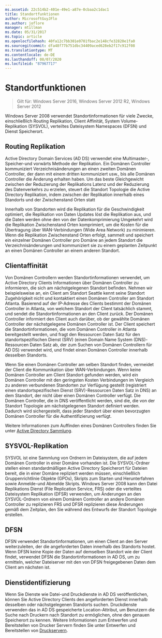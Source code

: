 ```yaml
---
ms.assetid: 22c514b2-401e-49e1-a87e-0cbaa2c1dac1
title: Standortfunktionen
author: MicrosoftGuyJFlo
ms.author: joflore
manager: mtillman
ms.date: 05/31/2017
ms.topic: article
ms.openlocfilehash: 40fa12c7bb301e0701fbac2e148cfe32820e1fa0
ms.sourcegitcommit: dfa48f77b751dbc34409aced628eb2f17c912f08
ms.translationtype: MT
ms.contentlocale: de-DE
ms.lasthandoff: 08/07/2020
ms.locfileid: "87967717"
---
```

# <a name="site-functions"></a>Standortfunktionen

> Gilt für: Windows Server 2016, Windows Server 2012 R2, Windows Server 2012

 Windows Server 2008 verwendet Standortinformationen für viele Zwecke, einschließlich Routing Replikation, Client Affinität, System Volume-Replikation (SYSVOL), verteiltes Dateisystem Namespaces (DFSN) und Dienst Speicherort.

## <a name="routing-replication"></a>Routing Replikation
Active Directory Domain Services (AD DS) verwendet eine Multimaster-, Speicher-und vorwärts Methode der Replikation. Ein Domänen Controller kommuniziert Verzeichnisänderungen an einen zweiten Domänen Controller, der dann mit einem dritten kommuniziert usw., bis alle Domänen Controller die Änderung erhalten haben. Um das beste Gleichgewicht zwischen der Reduzierung der Replikations Latenz und der Reduzierung des Datenverkehrs zu erzielen, steuert die Standort Topologie die Active Directory Replikation, indem zwischen der Replikation innerhalb eines Standorts und der Zwischenstand Orten statt

Innerhalb von Standorten wird die Replikation für die Geschwindigkeit optimiert, die Replikation von Daten Updates löst die Replikation aus, und die Daten werden ohne den von der Datenkomprimierung Umgekehrt wird die Replikation Zwischenstand Orten komprimiert, um die Kosten für die Übertragung über WAN-Verbindungen (Wide Area Network) zu minimieren. Wenn die Replikation Zwischenstand Orten erfolgt, sammelt und speichert ein einzelner Domänen Controller pro Domäne an jedem Standort die Verzeichnisänderungen und kommuniziert sie zu einem geplanten Zeitpunkt an einen Domänen Controller an einem anderen Standort.

## <a name="client-affinity"></a>Clientaffinität
Von Domänen Controllern werden Standortinformationen verwendet, um Active Directory Clients Informationen über Domänen Controller zu informieren, die sich am nächstgelegenen Standort befinden. Nehmen wir beispielsweise an, ein Client am Standort Seattle kennt seine Standort Zugehörigkeit nicht und kontaktiert einen Domänen Controller am Standort Atlanta. Basierend auf der IP-Adresse des Clients bestimmt der Domänen Controller in Atlanta, von welchem Standort der Client tatsächlich stammt, und sendet die Standortinformationen an den Client zurück. Der Domänen Controller informiert den Client auch darüber, ob der gewählte Domänen Controller der nächstgelegene Domänen Controller ist. Der Client speichert die Standortinformationen, die vom Domänen Controller in Atlanta bereitgestellt werden, und fragt den Ressourcen Daten Satz für den standortspezifischen Dienst (SRV) (einen Domain Name System (DNS)-Ressourcen Daten Satz ab, der zum Suchen von Domänen Controllern für AD DS) verwendet wird, und findet einen Domänen Controller innerhalb desselben Standorts.

Wenn Sie einen Domänen Controller am selben Standort finden, vermeidet der Client die Kommunikation über WAN-Verbindungen. Wenn keine Domänen Controller am Client Standort gefunden werden, wird ein Domänen Controller mit den geringsten Kosten Verbindungen im Vergleich zu anderen verbundenen Standorten zur Verfügung gestellt (registriert einen standortspezifischen Dienst (SRV)-Ressourcen Daten Satz in DNS) an dem Standort, der nicht über einen Domänen Controller verfügt. Die Domänen Controller, die in DNS veröffentlicht werden, sind die, die von der Standort Topologie am nächstgelegenen Standort definiert werden. Dadurch wird sichergestellt, dass jeder Standort über einen bevorzugten Domänen Controller für die Authentifizierung verfügt.

Weitere Informationen zum Auffinden eines Domänen Controllers finden Sie unter [Active Directory Sammlung](/previous-versions/windows/it-pro/windows-server-2003/cc780036(v=ws.10)).

## <a name="sysvol-replication"></a>SYSVOL-Replikation
SYSVOL ist eine Sammlung von Ordnern im Dateisystem, die auf jedem Domänen Controller in einer Domäne vorhanden ist. Die SYSVOL-Ordner stellen einen standardmäßigen Active Directory Speicherort für Dateien bereit, die in einer Domäne repliziert werden müssen, einschließlich Gruppenrichtlinie Objekte (GPOs), Skripts zum Starten und Herunterfahren sowie Anmelde-und Abmelde Skripts.  Windows Server 2008 kann den Datei Replikations Dienst (File Replication Service, FRS) oder die verteiltes Dateisystem Replikation (DFSR) verwenden, um Änderungen an den SYSVOL-Ordnern von einem Domänen Controller an andere Domänen Controller zu replizieren FRS und DFSR replizieren diese Änderungen gemäß dem Zeitplan, den Sie während des Entwurfs der Standort Topologie erstellen.

## <a name="dfsn"></a>DFSN
DFSN verwendet Standortinformationen, um einen Client an den Server weiterzuleiten, der die angeforderten Daten innerhalb des Standorts hostet. Wenn DFSN keine Kopie der Daten auf demselben Standort wie der Client findet, verwendet DFSN die Standortinformationen in AD DS, um zu ermitteln, welcher Dateiserver mit den von DFSN freigegebenen Daten dem Client am nächsten ist.

## <a name="service-location"></a>Dienstidentifizierung
Wenn Sie Dienste wie Datei-und Druckdienste in AD DS veröffentlichen, können Sie Active Directory Clients den angeforderten Dienst innerhalb desselben oder nächstgelegenen Standorts suchen. Druckdienste verwenden das in AD DS gespeicherte Location-Attribut, um Benutzern die Suche nach Druckern nach Standort zu ermöglichen, ohne den genauen Speicherort zu kennen. Weitere Informationen zum Entwerfen und Bereitstellen von Drucker Servern finden Sie unter Entwerfen und Bereitstellen von [Druckservern](/previous-versions/windows/it-pro/windows-server-2003/cc785842(v=ws.10)).
